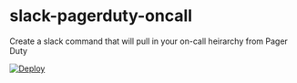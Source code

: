 # slack-pagerduty-oncall
Create a slack command that will pull in your on-call heirarchy from Pager Duty

[![Deploy](https://www.herokucdn.com/deploy/button.svg)](https://heroku.com/deploy)
